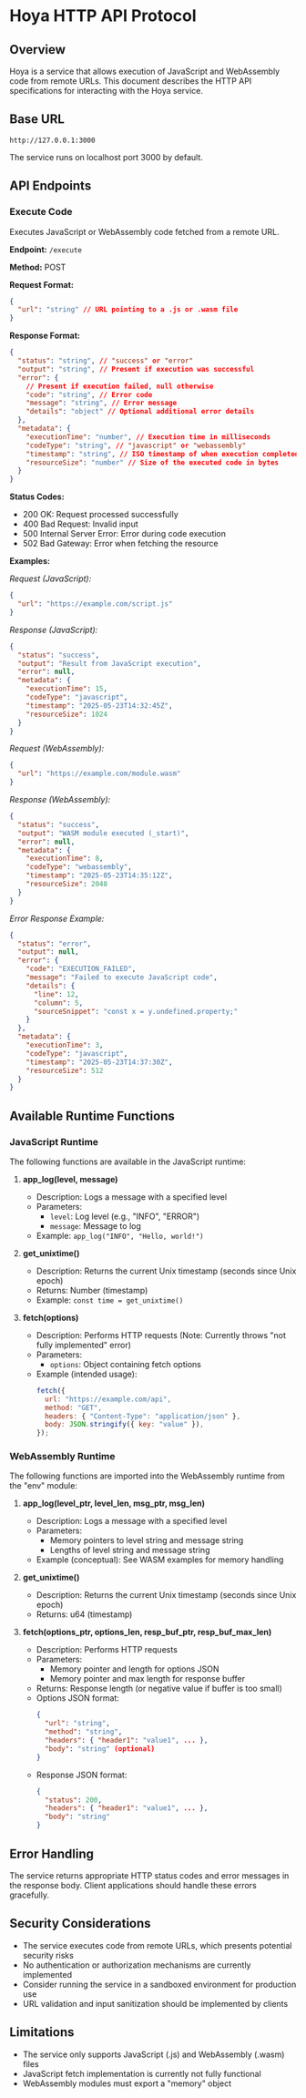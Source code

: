 # Hoya HTTP API Protocol

## Overview

Hoya is a service that allows execution of JavaScript and WebAssembly code from remote URLs. This document describes the HTTP API specifications for interacting with the Hoya service.

## Base URL

```
http://127.0.0.1:3000
```

The service runs on localhost port 3000 by default.

## API Endpoints

### Execute Code

Executes JavaScript or WebAssembly code fetched from a remote URL.

**Endpoint:** `/execute`

**Method:** POST

**Request Format:**

```json
{
  "url": "string" // URL pointing to a .js or .wasm file
}
```

**Response Format:**

```json
{
  "status": "string", // "success" or "error"
  "output": "string", // Present if execution was successful
  "error": {
    // Present if execution failed, null otherwise
    "code": "string", // Error code
    "message": "string", // Error message
    "details": "object" // Optional additional error details
  },
  "metadata": {
    "executionTime": "number", // Execution time in milliseconds
    "codeType": "string", // "javascript" or "webassembly"
    "timestamp": "string", // ISO timestamp of when execution completed
    "resourceSize": "number" // Size of the executed code in bytes
  }
}
```

**Status Codes:**

- 200 OK: Request processed successfully
- 400 Bad Request: Invalid input
- 500 Internal Server Error: Error during code execution
- 502 Bad Gateway: Error when fetching the resource

**Examples:**

_Request (JavaScript):_

```json
{
  "url": "https://example.com/script.js"
}
```

_Response (JavaScript):_

```json
{
  "status": "success",
  "output": "Result from JavaScript execution",
  "error": null,
  "metadata": {
    "executionTime": 15,
    "codeType": "javascript",
    "timestamp": "2025-05-23T14:32:45Z",
    "resourceSize": 1024
  }
}
```

_Request (WebAssembly):_

```json
{
  "url": "https://example.com/module.wasm"
}
```

_Response (WebAssembly):_

```json
{
  "status": "success",
  "output": "WASM module executed (_start)",
  "error": null,
  "metadata": {
    "executionTime": 8,
    "codeType": "webassembly",
    "timestamp": "2025-05-23T14:35:12Z",
    "resourceSize": 2048
  }
}
```

_Error Response Example:_

```json
{
  "status": "error",
  "output": null,
  "error": {
    "code": "EXECUTION_FAILED",
    "message": "Failed to execute JavaScript code",
    "details": {
      "line": 12,
      "column": 5,
      "sourceSnippet": "const x = y.undefined.property;"
    }
  },
  "metadata": {
    "executionTime": 3,
    "codeType": "javascript",
    "timestamp": "2025-05-23T14:37:30Z",
    "resourceSize": 512
  }
}
```

## Available Runtime Functions

### JavaScript Runtime

The following functions are available in the JavaScript runtime:

1. **app_log(level, message)**

   - Description: Logs a message with a specified level
   - Parameters:
     - `level`: Log level (e.g., "INFO", "ERROR")
     - `message`: Message to log
   - Example: `app_log("INFO", "Hello, world!")`

2. **get_unixtime()**

   - Description: Returns the current Unix timestamp (seconds since Unix epoch)
   - Returns: Number (timestamp)
   - Example: `const time = get_unixtime()`

3. **fetch(options)**
   - Description: Performs HTTP requests (Note: Currently throws "not fully implemented" error)
   - Parameters:
     - `options`: Object containing fetch options
   - Example (intended usage):
     ```javascript
     fetch({
       url: "https://example.com/api",
       method: "GET",
       headers: { "Content-Type": "application/json" },
       body: JSON.stringify({ key: "value" }),
     });
     ```

### WebAssembly Runtime

The following functions are imported into the WebAssembly runtime from the "env" module:

1. **app_log(level_ptr, level_len, msg_ptr, msg_len)**

   - Description: Logs a message with a specified level
   - Parameters:
     - Memory pointers to level string and message string
     - Lengths of level string and message string
   - Example (conceptual): See WASM examples for memory handling

2. **get_unixtime()**

   - Description: Returns the current Unix timestamp (seconds since Unix epoch)
   - Returns: u64 (timestamp)

3. **fetch(options_ptr, options_len, resp_buf_ptr, resp_buf_max_len)**
   - Description: Performs HTTP requests
   - Parameters:
     - Memory pointer and length for options JSON
     - Memory pointer and max length for response buffer
   - Returns: Response length (or negative value if buffer is too small)
   - Options JSON format:
     ```json
     {
       "url": "string",
       "method": "string",
       "headers": { "header1": "value1", ... },
       "body": "string" (optional)
     }
     ```
   - Response JSON format:
     ```json
     {
       "status": 200,
       "headers": { "header1": "value1", ... },
       "body": "string"
     }
     ```

## Error Handling

The service returns appropriate HTTP status codes and error messages in the response body. Client applications should handle these errors gracefully.

## Security Considerations

- The service executes code from remote URLs, which presents potential security risks
- No authentication or authorization mechanisms are currently implemented
- Consider running the service in a sandboxed environment for production use
- URL validation and input sanitization should be implemented by clients

## Limitations

- The service only supports JavaScript (.js) and WebAssembly (.wasm) files
- JavaScript fetch implementation is currently not fully functional
- WebAssembly modules must export a "memory" object
